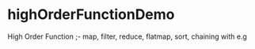 # highOrderFunctionDemo

High Order Function ;- map, filter, reduce, flatmap, sort, chaining with e.g
